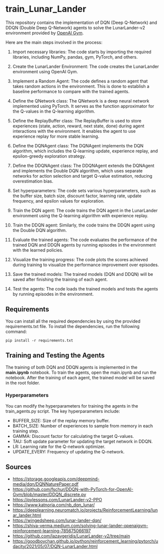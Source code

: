 # train_Lunar_Lander
This repository contains the implementation of DQN (Deep Q-Network) and DDQN (Double Deep Q-Network) agents to solve the LunarLander-v2 environment provided by [OpenAI Gym](https://www.gymlibrary.dev/index.html#).

Here are the main steps involved in the process:

1. Import necessary libraries: The code starts by importing the required libraries, including NumPy, pandas, gym, PyTorch, and others.

2. Create the LunarLander Environment: The code creates the LunarLander environment using OpenAI Gym.

3. Implement a Random Agent: The code defines a random agent that takes random actions in the environment. This is done to establish a baseline performance to compare with the trained agents.

4. Define the QNetwork class: The QNetwork is a deep neural network implemented using PyTorch. It serves as the function approximator for the Q-values in the Q-learning algorithm.

5. Define the ReplayBuffer class: The ReplayBuffer is used to store experiences (state, action, reward, next state, done) during agent interactions with the environment. It enables the agent to use experience replay for more stable learning.

6. Define the DQNAgent class: The DQNAgent implements the DQN algorithm, which includes the Q-learning update, experience replay, and epsilon-greedy exploration strategy.

7. Define the DDQNAgent class: The DDQNAgent extends the DQNAgent and implements the Double DQN algorithm, which uses separate networks for action selection and target Q-value estimation, reducing overestimation bias.

8. Set hyperparameters: The code sets various hyperparameters, such as the buffer size, batch size, discount factor, learning rate, update frequency, and epsilon values for exploration.

9. Train the DQN agent: The code trains the DQN agent in the LunarLander environment using the Q-learning algorithm with experience replay.

10. Train the DDQN agent: Similarly, the code trains the DDQN agent using the Double DQN algorithm.

11. Evaluate the trained agents: The code evaluates the performance of the trained DQN and DDQN agents by running episodes in the environment with the learned policies.

12. Visualize the training progress: The code plots the scores achieved during training to visualize the performance improvement over episodes.

13. Save the trained models: The trained models (DQN and DDQN) will be saved after finishing the training of each agent.

14. Test the agents: The code loads the trained models and tests the agents by running episodes in the environment.

## Requirements

You can install all the required dependencies by using the provided requirements.txt file.
To install the dependencies, run the following command:

```
pip install -r requirements.txt
```

## Training and Testing the Agents
The training of both DQN and DDQN agents is implemented in the **main.ipynb** notebook. To train the agents, open the main.ipynb and run the notebook. After the training of each agent, the trained model will be saved in the root folder.

### Hyperparameters

You can modify the hyperparameters for training the agents in the train_agents.py script. The key hyperparameters include:

- BUFFER_SIZE: Size of the replay memory buffer.
- BATCH_SIZE: Number of experiences to sample from memory in each training step.
- GAMMA: Discount factor for calculating the target Q-values.
- TAU: Soft update parameter for updating the target network in DDQN.
- LR: Learning rate for the Q-network optimizer.
- UPDATE_EVERY: Frequency of updating the Q-network.

## Sources
- https://storage.googleapis.com/deepmind-media/dqn/DQNNaturePaper.pdf
- https://github.com/fschur/DDQN-with-PyTorch-for-OpenAI-Gym/blob/master/DDQN_discrete.py
- https://pylessons.com/LunarLander-v2-PPO
- https://www.katnoria.com/nb_dqn_lunar/
- https://deeplearning.neuromatch.io/projects/ReinforcementLearning/lunar_lander.html
- https://wingedsheep.com/lunar-lander-dqn/
- https://shiva-verma.medium.com/solving-lunar-lander-openaigym-reinforcement-learning-785675066197
- https://github.com/lazavgeridis/LunarLander-v2/tree/main
- https://goodboychan.github.io/python/reinforcement_learning/pytorch/udacity/2021/05/07/DQN-LunarLander.html